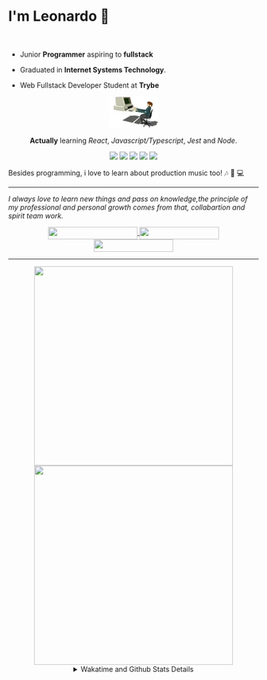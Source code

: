 # I'm Leonardo 🌈
<p align="center">
<img src="https://upload.wikimedia.org/wikipedia/en/thumb/0/05/Flag_of_Brazil.svg/1200px-Flag_of_Brazil.svg.png" width=20 height=15 / >
<img src="https://upload.wikimedia.org/wikipedia/commons/2/2b/Bandeira_do_estado_de_S%C3%A3o_Paulo.svg" width=20 height=15 / >
</p>

- Junior <b>Programmer</b> aspiring to <b>fullstack</b>

- Graduated in <b>Internet Systems Technology</b>.

- Web Fullstack Developer Student at <b>Trybe</b>

<div align="center">

<img src="./img/computer.gif" width="100px">

**Actually** learning _React_, _Javascript/Typescript_, _Jest_ and  _Node_. 

</div>
       
<p align="center">
<img src="https://badges.aleen42.com/src/react.svg">
<img src="https://badges.aleen42.com/src/javascript.svg">
<img src="https://badges.aleen42.com/src/typescript.svg">
<img src="https://badges.aleen42.com/src/jest_1.svg">
<img src="https://badges.aleen42.com/src/node.svg">
<br>
</p>

Besides programming, i love to learn about production music too! :notes: :musical_keyboard: :computer:

* * *

<i>I always love to learn new things and pass on knowledge,the principle of my professional and personal growth comes from that, collabartion and spirit team work.</i><br>

<div align="center">
       
<a href="https://www.linkedin.com/in/lcds90/">
  <img align="center" src="https://img.shields.io/static/v1?logo=linkedin&label=linkedin&message=lcds90&color=blue&style=for-the-badge" height=25 width=180/>
</a>
<a href="http://lcds.me">
  <img align="center" src="https://img.shields.io/static/v1?&label=Portflio&message=site&color=green&style=for-the-badge" height=25 width=160/>
</a>
<a href="mailto:lcds90@gmail.com">
  <img align="center" src="https://img.shields.io/static/v1?&logo=gmail&label=Send&message=Email&color=red&style=for-the-badge" height=25 width=160/>
</a>
       
</div>

* * *

<div align="center">
<a href="https://github.com/lcds90/">
  <img align="center" src="https://github-readme-stats.vercel.app/api/top-langs/?username=lcds90&langs_count=10&theme=gruvbox&layout=compact&include_all_commits=true" height="400px" width="400px"/>
</a>
<a href="https://wakatime.com/@lcds90">
  <img align="center" src="https://github-readme-stats.vercel.app/api/wakatime?username=lcds90&theme=gruvbox&layout=compact" height="400px" width="400px"/>
</a>
       
<details>
       <summary>Wakatime and Github Stats Details</summary>
       <div align="justify">
              
<!--START_SECTION:waka-->
![Profile Views](http://img.shields.io/badge/Profile%20Views-70-blue)

**🐱 My Github Data** 

> 🏆 590 Contributions in the Year 2021
 > 
> 📦 526.8 kB Used in Github's Storage 
 > 
> 💼 Opted to Hire
 > 
> 📜 48 Public Repositories 
 > 
> 🔑 35 Private Repositories  
 > 
**I'm a Night 🦉** 

```text
🌞 Morning    82 commits     ███░░░░░░░░░░░░░░░░░░░░░░   15.3% 
🌆 Daytime    154 commits    ███████░░░░░░░░░░░░░░░░░░   28.73% 
🌃 Evening    166 commits    ███████░░░░░░░░░░░░░░░░░░   30.97% 
🌙 Night      134 commits    ██████░░░░░░░░░░░░░░░░░░░   25.0%

```
📅 **I'm Most Productive on Saturday** 

```text
Monday       82 commits     ███░░░░░░░░░░░░░░░░░░░░░░   15.3% 
Tuesday      78 commits     ███░░░░░░░░░░░░░░░░░░░░░░   14.55% 
Wednesday    47 commits     ██░░░░░░░░░░░░░░░░░░░░░░░   8.77% 
Thursday     43 commits     ██░░░░░░░░░░░░░░░░░░░░░░░   8.02% 
Friday       67 commits     ███░░░░░░░░░░░░░░░░░░░░░░   12.5% 
Saturday     112 commits    █████░░░░░░░░░░░░░░░░░░░░   20.9% 
Sunday       107 commits    █████░░░░░░░░░░░░░░░░░░░░   19.96%

```


📊 **This Week I Spent My Time On** 

```text
⌚︎ Time Zone: America/Sao_Paulo

💬 Programming Languages: 
JSX                      15 hrs 38 mins      ███████████████░░░░░░░░░░   61.37% 
JavaScript               7 hrs 5 mins        ███████░░░░░░░░░░░░░░░░░░   27.8% 
Markdown                 1 hr                █░░░░░░░░░░░░░░░░░░░░░░░░   3.98% 
CSS                      56 mins             █░░░░░░░░░░░░░░░░░░░░░░░░   3.72% 
JSON                     32 mins             ░░░░░░░░░░░░░░░░░░░░░░░░░   2.12%

🔥 Editors: 
VS Code                  25 hrs 28 mins      █████████████████████████   100.0%

🐱‍💻 Projects: 
sd-013-a-project-frontend12 hrs 45 mins      ████████████░░░░░░░░░░░░░   50.06% 
trybe-cronometer         4 hrs 14 mins       ████░░░░░░░░░░░░░░░░░░░░░   16.63% 
restaurants-search       3 hrs 44 mins       ███░░░░░░░░░░░░░░░░░░░░░░   14.69% 
project-movie-card-librar3 hrs 28 mins       ███░░░░░░░░░░░░░░░░░░░░░░   13.66% 
trybe-course             1 hr 12 mins        █░░░░░░░░░░░░░░░░░░░░░░░░   4.74%

💻 Operating System: 
Linux                    25 hrs 28 mins      █████████████████████████   100.0%

```

**I Mostly Code in JavaScript** 

```text
JavaScript               27 repos            ████████░░░░░░░░░░░░░░░░░   34.62% 
TypeScript               15 repos            ████░░░░░░░░░░░░░░░░░░░░░   19.23% 
HTML                     14 repos            ████░░░░░░░░░░░░░░░░░░░░░   17.95% 
CSS                      6 repos             ██░░░░░░░░░░░░░░░░░░░░░░░   7.69% 
PHP                      5 repos             █░░░░░░░░░░░░░░░░░░░░░░░░   6.41%

```


**Timeline**

![Chart not found](https://raw.githubusercontent.com/lcds90/lcds90/main/charts/bar_graph.png) 


 Last Updated on 14/08/2021
<!--END_SECTION:waka-->
              
              
   </div>
</details>
       
       
</div>
